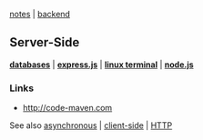 [notes](notes.md) | [backend](backend.md)

## Server-Side
**[databases](databases.md)** | **[express.js](javascript/express.md)** | **[linux terminal](linuxTerminal.md)** | **[node.js](javascript/node.md)**


### Links
- http://code-maven.com

See also [asynchronous](async.md) | [client-side](client-side.md) | [HTTP](HTTP.md)
